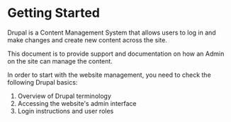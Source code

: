 # Getting Started

Drupal is a Content Management System that allows users to log in and make changes and create new content across the site.

This document is to provide support and documentation on how an Admin on the site can manage the content.

In order to start with the website management, you need to check the following Drupal basics:

1. Overview of Drupal terminology
2. Accessing the website's admin interface
3. Login instructions and user roles
